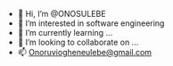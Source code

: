 - 👋 Hi, I’m @ONOSULEBE
- 👀 I’m interested in software engineering 
- 🌱 I’m currently learning ...
- 💞️ I’m looking to collaborate on ...
- 📫 Onoruviogheneulebe@gmail.com

<!---
ONOSULEBE/ONOSULEBE is a ✨ special ✨ repository because its `README.md` (this file) appears on your GitHub profile.
You can click the Preview link to take a look at your changes.
--->
